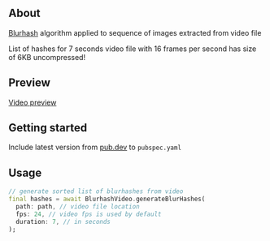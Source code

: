 ## About
[Blurhash](https://github.com/woltapp/blurhash/) algorithm applied to sequence of images extracted from video file

List of hashes for 7 seconds video file with 16 frames per second has size of 6KB uncompressed!

## Preview
[Video preview](https://user-images.githubusercontent.com/21260939/209480508-4a372ae0-c4d5-4d92-82e8-305bea7838e4.mp4)

## Getting started

Include latest version from [pub.dev](https://pub.dev/packages/blurhash_video) to `pubspec.yaml`

## Usage

```dart
// generate sorted list of blurhashes from video 
final hashes = await BlurhashVideo.generateBlurHashes(
  path: path, // video file location 
  fps: 24, // video fps is used by default
  duration: 7, // in seconds
);
```
